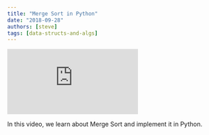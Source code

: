 ```yaml
---
title: "Merge Sort in Python"
date: "2018-09-28"
authors: [steve]
tags: [data-structs-and-algs]
---
```


<iframe className="youtube-video-player" src="https://www.youtube.com/embed/syHhPKK00Rc" title="YouTube video player" frameBorder="0" allow="accelerometer; autoplay; clipboard-write; encrypted-media; gyroscope; picture-in-picture" allowFullScreen></iframe>

In this video, we learn about Merge Sort and implement it in Python.